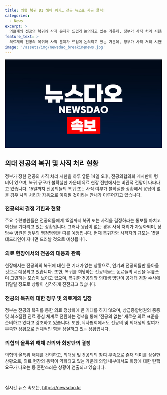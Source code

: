 ```yaml
---
title: 의협 복귀 D1 해체 위기… 전공 뉴스로 지금 클릭!
categories:
  - News
excerpt: >
  의료계의 전공의 복귀와 사직 문제가 뜨겁게 논의되고 있는 가운데, 정부가 사직 처리 시한을 15일로 정했음에도 불구하고 많은 의료계 인원들이 미복귀 상태를 유지하고 있다. 의료계 내부에서는 전공의들의 집단 이탈로 인한 해체 위기가 우려되는 가운데, 복귀나 사직에 대한 확고한 결정이 이뤄지지 않고 있다. 정부는 특례 조치를 통해 수련 재개 기회를 제공하고 있지만, 의사협회 및 의료계 내부에서는 여전히 불안한 분위기가 감지된다. 현재까지 전공의들의 복귀 의사는 뚜렷하지 않고, 병원들은 15일까지의 결정을 기다리고 있으며, 복귀자와 사직자 규모는 미지수로 남아 있다. 전공의들의 집단행동과 이탈에 따른 불이익을 우려하는 의료계 내부 분위기도 조사되고 있다. 의료 정책의 변화로 인해 전공의의 중요성이 일부 변하고 있으며, 의료계 내부에서의 불만과 투쟁 또한 지속되고 있다.
feature_text: >
  의료계의 전공의 복귀와 사직 문제가 뜨겁게 논의되고 있는 가운데, 정부가 사직 처리 시한을 15일로 정했음에도 불구하고 많은 의료계 인원들이 미복귀 상태를 유지하고 있다. 의료계 내부에서는 전공의들의 집단 이탈로 인한 해체 위기가 우려되는 가운데, 복귀나 사직에 대한 확고한 결정이 이뤄지지 않고 있다. 정부는 특례 조치를 통해 수련 재개 기회를 제공하고 있지만, 의사협회 및 의료계 내부에서는 여전히 불안한 분위기가 감지된다. 현재까지 전공의들의 복귀 의사는 뚜렷하지 않고, 병원들은 15일까지의 결정을 기다리고 있으며, 복귀자와 사직자 규모는 미지수로 남아 있다. 전공의들의 집단행동과 이탈에 따른 불이익을 우려하는 의료계 내부 분위기도 조사되고 있다. 의료 정책의 변화로 인해 전공의의 중요성이 일부 변하고 있으며, 의료계 내부에서의 불만과 투쟁 또한 지속되고 있다.
image: '/assets/img/newsdao_breakingnews.jpg'
---
```


<p><img src="/assets/img/newsdao_breakingnews.jpg" alt="flaretime 속보" /></p>

<h2 data-ke-size="size26">의대 전공의 복귀 및 사직 처리 현황</h2>

<p data-ke-size="size16">정부가 정한 전공의 사직 처리 시한을 하루 앞둔 14일 오후, 전공의협의회 게시판이 텅 비어 있으며, 복귀 규모가 불확실한 가운데 의료 현장 전반에서는 비관적 전망이 나타나고 있습니다. 15일까지 전공의들의 복귀 또는 사직 여부가 불확실한 상황에서 응답이 없을 경우 사직 처리가 자동으로 이뤄질 것이라는 안내가 이루어지고 있습니다.</p>

<h3 data-ke-size="size24">전공의의 결정 기한과 현황</h3>

<p data-ke-size="size16">주요 수련병원들은 전공의들에게 15일까지 복귀 또는 사직을 결정하라는 통보를 마치고 회신을 기다리고 있는 상황입니다. 그러나 응답이 없는 경우 사직 처리가 자동화되며, 상당수 병원은 정부의 행정명령을 따를 예정입니다. 현재 복귀자와 사직자의 규모는 15일 데드라인이 지나면 드러날 것으로 예상됩니다.</p>

<h3 data-ke-size="size24">의료 현장에서의 전공의 대응과 관측</h3>

<p data-ke-size="size16">현장에서는 전공의의 복귀에 대한 큰 기대가 없는 상황으로, 인기과 전공의들만 돌아올 것으로 예상되고 있습니다. 또한, 복귀를 희망하는 전공의들도 동료들의 시선을 무릎쓰며 고민하는 모습이 보이고 있으며, 복귀한 전공의와 의대생 명단이 공개돼 경찰 수사에 휘말릴 정도로 상황이 심각하게 진전되고 있습니다.</p>

<h3 data-ke-size="size24">전공의 복귀에 대한 정부 및 의료계의 입장</h3>

<p data-ke-size="size16">정부는 전공의 복귀를 통한 의료 정상화에 큰 기대를 하지 않으며, 상급종합병원의 중증 및 희소질환 진료 중심 체계로 전환하는 정책을 통해 '전공의 없는' 새로운 의료 표준을 준비하고 있다고 강조하고 있습니다. 또한, 의사협회에서도 전공의 및 의대생의 참여가 부족한 상황으로 전체적인 힘을 상실하고 있는 상황입니다.</p>

<h3 data-ke-size="size24">의협의 올특위 해체 건의와 회장단의 결정</h3>

<p data-ke-size="size16">의협의 올특위 해체를 건의하고, 의대생 및 전공의의 참여 부족으로 존재 의미를 상실한 상황으로, 의료 현장의 동력이 약화되고 있는 가운데 의협 내부에서도 회장에 대한 탄핵 요구가 나오는 등 혼란스러운 상황이 연출되고 있습니다.</p>

<p data-ke-size="size16">&nbsp;</p>
실시간 뉴스 속보는, <a href="https://newsdao.kr" rel="dofollow">https://newsdao.kr</a>


